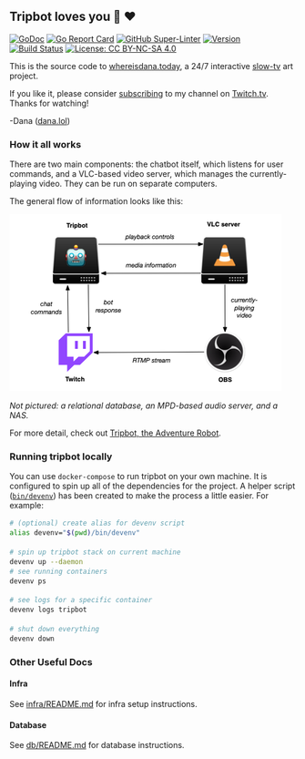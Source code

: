## Tripbot loves you :robot: :heart:

[![GoDoc](https://godoc.org/github.com/adanalife/tripbot?status.svg)](https://pkg.go.dev/github.com/adanalife/tripbot)
[![Go Report Card](https://goreportcard.com/badge/github.com/adanalife/tripbot)](https://goreportcard.com/report/github.com/adanalife/tripbot)
[![GitHub Super-Linter](https://github.com/adanalife/tripbot/workflows/Super%20Linter/badge.svg)](https://github.com/marketplace/actions/super-linter)
[![Version](https://img.shields.io/github/v/release/adanalife/tripbot?sort=semver&include_prereleases)](https://github.com/adanalife/tripbot/releases)
[![Build Status](https://img.shields.io/endpoint.svg?url=https%3A%2F%2Factions-badge.atrox.dev%2Fadanalife%2Ftripbot%2Fbadge&style=flat)](https://actions-badge.atrox.dev/adanalife/tripbot/goto)
[![License: CC BY-NC-SA 4.0](https://img.shields.io/badge/License-CC%20BY--NC--SA%204.0-lightgrey.svg)](https://creativecommons.org/licenses/by-nc-sa/4.0/)

This is the source code to [whereisdana.today](http://whereisdana.today), a 24/7 interactive [slow-tv](https://en.wikipedia.org/wiki/Slow_television) art project.

If you like it, please consider [subscribing](https://dana.lol/prime) to my channel on [Twitch.tv](https://www.twitch.tv/ADanaLife_).
Thanks for watching!

-Dana ([dana.lol](https://dana.lol))


### How it all works

There are two main components: the chatbot itself, which listens for user commands, and a VLC-based video server, which manages the currently-playing video.
They can be run on separate computers.

The general flow of information looks like this:

![A diagram showing the different components](assets/infra-diagram.png)

*Not pictured: a relational database, an MPD-based audio server, and a NAS.*

For more detail, check out [Tripbot, the Adventure Robot](https://dana.lol/2020/04/15/tripbot-the-adventure-robot/).


### Running tripbot locally

You can use `docker-compose` to run tripbot on your own machine.
It is configured to spin up all of the dependencies for the project.
A helper script ([`bin/devenv`](https://github.com/adanalife/tripbot/blob/master/bin/devenv)) has been created to make the process a little easier.
For example:

```bash
# (optional) create alias for devenv script
alias devenv="$(pwd)/bin/devenv"

# spin up tripbot stack on current machine
devenv up --daemon
# see running containers
devenv ps

# see logs for a specific container
devenv logs tripbot

# shut down everything
devenv down
```


### Other Useful Docs

#### Infra

See [infra/README.md](infra/README.md) for infra setup instructions.

#### Database

See [db/README.md](db/README.md) for database instructions.


